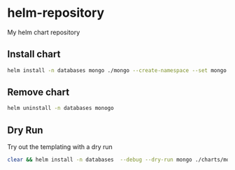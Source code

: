 # helm-repository
My helm chart repository

## Install chart

```bash
helm install -n databases mongo ./mongo --create-namespace --set mongo.USERNAME=<username> --set mongo.PASSWORD=<password>
```

## Remove chart

```bash
helm uninstall -n databases monogo
```

## Dry Run

Try out the templating with a dry run

```bash
clear && helm install -n databases  --debug --dry-run mongo ./charts/mongo
```